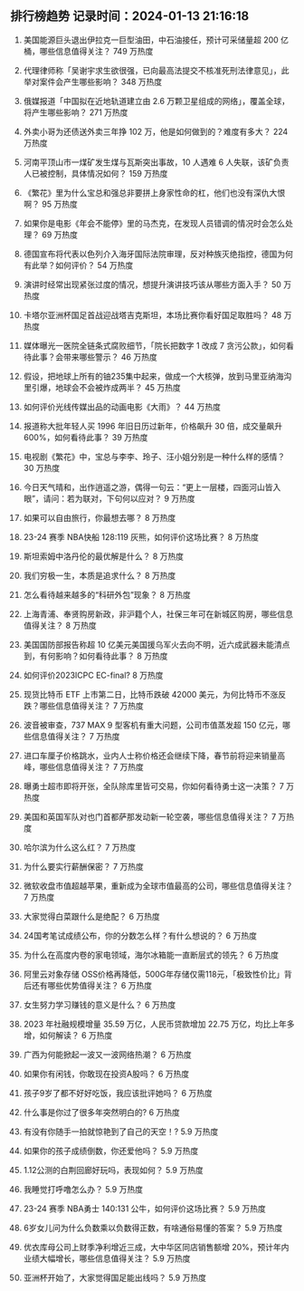
## 排行榜趋势 记录时间：2024-01-13 21:16:18
  
  1. 美国能源巨头退出伊拉克一巨型油田，中石油接任，预计可采储量超 200 亿桶，哪些信息值得关注？ 749 万热度
    
  2. 代理律师称「吴谢宇求生欲很强，已向最高法提交不核准死刑法律意见」，此举对案件会产生哪些影响？ 348 万热度
    
  3. 俄媒报道「中国拟在近地轨道建立由 2.6 万颗卫星组成的网络」，覆盖全球，将产生哪些影响？ 271 万热度
    
  4. 外卖小哥为还债送外卖三年挣 102 万，他是如何做到的？难度有多大？ 224 万热度
    
  5. 河南平顶山市一煤矿发生煤与瓦斯突出事故，10 人遇难 6 人失联，该矿负责人已被控制，具体情况如何？ 159 万热度
    
  6. 《繁花》里为什么宝总和强总非要拼上身家性命的杠，他们也没有深仇大恨啊？ 95 万热度
    
  7. 如果你是电影《年会不能停》里的马杰克，在发现人员错调的情况时会怎么处理？ 69 万热度
    
  8. 德国宣布将代表以色列介入海牙国际法院审理，反对种族灭绝指控，德国为何有此举？如何评价？ 54 万热度
    
  9. 演讲时经常出现紧张过度的情况，想提升演讲技巧该从哪些方面入手？ 50 万热度
    
  10. 卡塔尔亚洲杯国足首战迎战塔吉克斯坦，本场比赛你看好国足取胜吗？ 48 万热度
    
  11. 媒体曝光一医院全链条式腐败细节，「院长把数字 1 改成 7 贪污公款」，如何看待此事？会带来哪些警示？ 46 万热度
    
  12. 假设，把地球上所有的铀235集中起来，做成一个大核弹，放到马里亚纳海沟里引爆，地球会不会被炸成两半？ 45 万热度
    
  13. 如何评价光线传媒出品的动画电影《大雨》？ 44 万热度
    
  14. 报道称大批年轻人买 1996 年旧日历过新年，价格飙升 30 倍，成交量飙升 600%，如何看待此事？ 39 万热度
    
  15. 电视剧《繁花》中，宝总与李李、玲子、汪小姐分别是一种什么样的感情？ 30 万热度
    
  16. 今日天气晴和，出作逍遥之游，偶得一句云：“更上一层楼，四面河山皆入眼”，请问：若为联对，下句何以应对？ 9 万热度
    
  17. 如果可以自由旅行，你最想去哪？ 8 万热度
    
  18. 23-24 赛季 NBA快船 128:119 灰熊，如何评价这场比赛？ 8 万热度
    
  19. 斯坦索姆中洛丹伦的最优解是什么？ 8 万热度
    
  20. 我们穷极一生，本质是追求什么？ 8 万热度
    
  21. 怎么看待越来越多的“科研外包”现象？ 8 万热度
    
  22. 上海青浦、奉贤购房新政，非沪籍个人，社保三年可在新城区购房，哪些信息值得关注？ 8 万热度
    
  23. 美国国防部报告称超 10 亿美元美国援乌军火去向不明，近六成武器未能清点到，有何影响？如何看待此事？ 8 万热度
    
  24. 如何评价2023ICPC EC-final? 8 万热度
    
  25. 现货比特币 ETF 上市第二日，比特币跌破 42000 美元，为何比特币不涨反跌？哪些信息值得关注？ 7 万热度
    
  26. 波音被审查，737 MAX 9 型客机有重大问题，公司市值蒸发超 150 亿元，哪些信息值得关注？ 7 万热度
    
  27. 进口车厘子价格跳水，业内人士称价格还会继续下降，春节前将迎来销量高峰，哪些信息值得关注？ 7 万热度
    
  28. 曝勇士超市即将开张，全队除库里皆可交易，你如何看待勇士这一决策？ 7 万热度
    
  29. 美国和英国军队对也门首都萨那发动新一轮空袭，哪些信息值得关注？ 7 万热度
    
  30. 哈尔滨为什么这么红？ 7 万热度
    
  31. 为什么要实行薪酬保密？ 7 万热度
    
  32. 微软收盘市值超越苹果，重新成为全球市值最高的公司，哪些信息值得关注？ 7 万热度
    
  33. 大家觉得白菜跟什么是绝配？ 6 万热度
    
  34. 24国考笔试成绩公布，你的分数怎么样？有什么想说的？ 6 万热度
    
  35. 为什么在高度内卷的家电领域，海尔冰箱能一直断层式的领先？ 6 万热度
    
  36. 阿里云对象存储 OSS价格再降低，500G年存储仅需118元，「极致性价比」背后还有哪些优势值得关注？ 6 万热度
    
  37. 女生努力学习赚钱的意义是什么？ 6 万热度
    
  38. 2023 年社融规模增量 35.59 万亿，人民币贷款增加 22.75 万亿，均比上年多增，如何解读？ 6 万热度
    
  39. 广西为何能掀起一波又一波网络热潮？ 6 万热度
    
  40. 如果你有闲钱，你敢现在投资A股吗？ 6 万热度
    
  41. 孩子9岁了都不好好吃饭，我应该批评她吗？ 6 万热度
    
  42. 什么事是你过了很多年突然明白的? 6 万热度
    
  43. 有没有你随手一拍就惊艳到了自己的天空！? 5.9 万热度
    
  44. 如果你的孩子成绩倒数，你还爱他吗？ 5.9 万热度
    
  45. 1.12公测的白荆回廊好玩吗，表现如何？ 5.9 万热度
    
  46. 我睡觉打呼噜怎么办？ 5.9 万热度
    
  47. 23-24 赛季 NBA勇士 140:131 公牛，如何评价这场比赛？ 5.9 万热度
    
  48. 6岁女儿问为什么负数乘以负数得正数，有啥通俗易懂的答案？ 5.9 万热度
    
  49. 优衣库母公司上财季净利增近三成，大中华区同店销售额增 20%，预计年内业绩大幅增长，哪些信息值得关注？ 5.9 万热度
    
  50. 亚洲杯开始了，大家觉得国足能出线吗？ 5.9 万热度
    